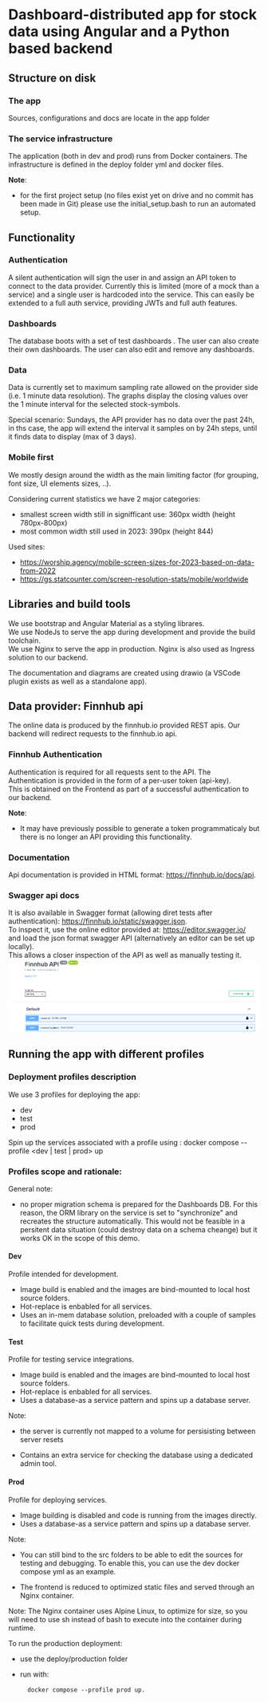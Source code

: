 # Dashboard-distributed app for stock data using Angular and a Python based backend

## Structure on disk

### The app
Sources, configurations and docs are locate in the app folder

### The service infrastructure
The application (both in dev and prod) runs from Docker containers.
The infrastructure is defined in the deploy folder yml and docker files.  

**Note**:
- for the first project setup (no files exist yet on drive and no commit has been made in Git) please use the initial_setup.bash to run an automated setup.

## Functionality

### Authentication

A silent authentication will sign the user in and assign an API token to connect to the data provider.
Currently this is limited (more of a mock than a service) and a single user is hardcoded into the service. This can easily be extended to a full auth service, providing JWTs and full auth features.

### Dashboards

The database boots with a set of test dashboards .
The user can also create their own dashboards. 
The user can also edit and remove any dashboards.

### Data

Data is currently set to maximum sampling rate allowed on the provider side (i.e. 1 minute data resolution).
The graphs display the closing values over the 1 minute interval for the selected stock-symbols.

Special scenario: Sundays, the API provider has no data over the past 24h, in ths case, the app will extend the interval it samples on
by 24h  steps, until it finds data to display (max of 3 days).

### Mobile first 
We mostly design around the width as the main limiting factor (for grouping, font size, UI elements sizes, ..).

Considering current statistics we have 2 major categories:
- smallest screen width still in signifficant use: 360px width (height 780px-800px)
- most common width still used in 2023: 390px (height 844)

Used sites:
- https://worship.agency/mobile-screen-sizes-for-2023-based-on-data-from-2022
- https://gs.statcounter.com/screen-resolution-stats/mobile/worldwide

## Libraries and build tools

We use bootstrap and Angular Material as a styling librares.   
We use NodeJs to serve the app during development and provide the build toolchain.  
We use Nginx to serve the app in production. Nginx is also used as Ingress solution to our backend.

The documentation and diagrams are created using drawio (a VSCode plugin exists as well as a standalone app).

## Data provider: Finnhub api
The online data is produced by the finnhub.io provided REST apis.
Our backend will redirect requests to the finnhub.io api.

### Finnhub Authentication
Authentication is required for all requests sent to the API.
The Authentication is provided in the form of a per-user token (api-key).  
This is obtained on the Frontend as part of a successful authentication to our backend.

**Note**:
- It may have previously possible to generate a token programmaticaly but there is no longer an API providing this functionality.

### Documentation
Api documentation is provided in HTML format: https://finnhub.io/docs/api.

### Swagger api docs
It is also available in Swagger format (allowing diret tests after authentication): https://finnhub.io/static/swagger.json.  
To inspect it, use the online editor provided at: https://editor.swagger.io/ and load the json format swagger API (alternatively an editor can be set up locally).  
This allows a closer inspection of the API as well as manually testing it.
![swagger editor screenshot](./readme_imgs/SwaggerEditor.png)


## Running the app with different profiles

### Deployment profiles description

We use 3 profiles for deploying the app:
- dev
- test
- prod

Spin up the services associated with a profile using :
        docker compose --profile <dev | test | prod> up

### Profiles scope and rationale:

General note:
- no proper migration schema is prepared for the Dashboards DB. For this reason, the ORM library on the service is set to "synchronize" and recreates the structure automatically. This would not be feasible in a persitent data situation (could destroy data on a schema cheange) but it works OK in the scope of this demo.

#### Dev

Profile intended for development.
- Image build is enabled and the images are bind-mounted to local host source folders.
- Hot-replace is enbabled for all services.
- Uses an in-mem database solution, preloaded with a couple of samples to facilitate quick tests during development.

#### Test 

Profile for testing service integrations.
- Image build is enabled and the images are bind-mounted to local host source folders.
- Hot-replace is enbabled for all services.
- Uses a database-as a service pattern and spins up a database server.

Note:
- the server is currently not mapped to a volume for persisisting between server resets

- Contains an extra service for checking the database using a dedicated admin tool.

#### Prod

Profile for deploying services.
- Image building is disabled and code is running from the images directly.
- Uses a database-as a service pattern and spins up a database server.

Note:
- You can still bind to the src folders to be able to edit the sources for testing and debugging. To enable this, you can use the dev docker compose yml as an example.

- The frontend is reduced to optimized static files and served through an Nginx container. 

Note:
The Nginx container uses Alpine Linux, to optimize for size, so you will need to use sh instead of bash to execute into the container during runtime.

To run the production deployment:
- use the deploy/production folder
- run with:

        docker compose --profile prod up.
